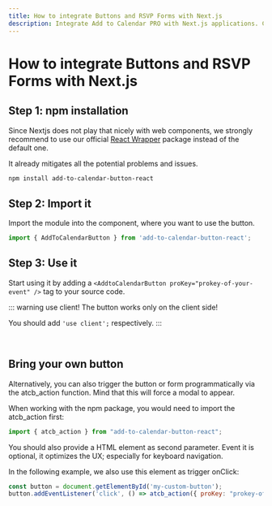 ```yaml
---
title: How to integrate Buttons and RSVP Forms with Next.js
description: Integrate Add to Calendar PRO with Next.js applications. Complete guide for calendar buttons and RSVP forms in Next.js projects.
---
```


# How to integrate Buttons and RSVP Forms with Next.js

## Step 1: npm installation

Since Nextjs does not play that nicely with web components, we strongly recommend to use our official [React Wrapper](https://github.com/add2cal/add-to-calendar-button-react) package instead of the default one.

It already mitigates all the potential problems and issues.

```bash
npm install add-to-calendar-button-react
```

## Step 2: Import it

Import the module into the component, where you want to use the button.

```typescript
import { AddToCalendarButton } from 'add-to-calendar-button-react';
```

## Step 3: Use it

Start using it by adding a `<AddtoCalendarButton proKey="prokey-of-your-event" />` tag to your source code.

::: warning use client!
The button works only on the client side!

You should add `'use client';` respectively.
:::

<br />

## Bring your own button

Alternatively, you can also trigger the button or form programmatically via the atcb_action function. Mind that this will force a modal to appear.

When working with the npm package, you would need to import the atcb_action first:

```javascript
import { atcb_action } from "add-to-calendar-button-react";
```

You should also provide a HTML element as second parameter. Event it is optional, it optimizes the UX; especially for keyboard navigation.

In the following example, we also use this element as trigger onClick:

```javascript
const button = document.getElementById('my-custom-button');
button.addEventListener('click', () => atcb_action({ proKey: "prokey-of-your-event"}, button));

```
